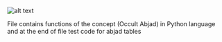 ![alt text](https://github.com/metatronslove/abjad/blob/Documents/images/Ekran%20görüntüsü_2024-11-09_19-29-08.png?raw=true)

File contains functions of the concept (Occult Abjad) in Python language and at the end of file test code for abjad tables
